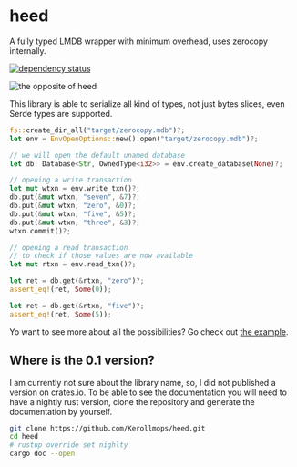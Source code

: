 # heed
A fully typed LMDB wrapper with minimum overhead, uses zerocopy internally.

[![dependency status](https://deps.rs/repo/github/Kerollmops/heed/status.svg)](https://deps.rs/repo/github/Kerollmops/heed)

![the opposite of heed](https://thesaurus.plus/img/antonyms/153/heed.png)

This library is able to serialize all kind of types, not just bytes slices, even Serde types are supported.

```rust
fs::create_dir_all("target/zerocopy.mdb")?;
let env = EnvOpenOptions::new().open("target/zerocopy.mdb")?;

// we will open the default unamed database
let db: Database<Str, OwnedType<i32>> = env.create_database(None)?;

// opening a write transaction
let mut wtxn = env.write_txn()?;
db.put(&mut wtxn, "seven", &7)?;
db.put(&mut wtxn, "zero", &0)?;
db.put(&mut wtxn, "five", &5)?;
db.put(&mut wtxn, "three", &3)?;
wtxn.commit()?;

// opening a read transaction
// to check if those values are now available
let mut rtxn = env.read_txn()?;

let ret = db.get(&rtxn, "zero")?;
assert_eq!(ret, Some(0));

let ret = db.get(&rtxn, "five")?;
assert_eq!(ret, Some(5));
```

Yo want to see more about all the possibilities? Go check out [the example](examples/all-types.rs).

## Where is the 0.1 version?

I am currently not sure about the library name, so, I did not published a version on crates.io.
To be able to see the documentation you will need to have a nightly rust version, clone the repository and generate the documentation by yourself.

```bash
git clone https://github.com/Kerollmops/heed.git
cd heed
# rustup override set nighlty
cargo doc --open
```
